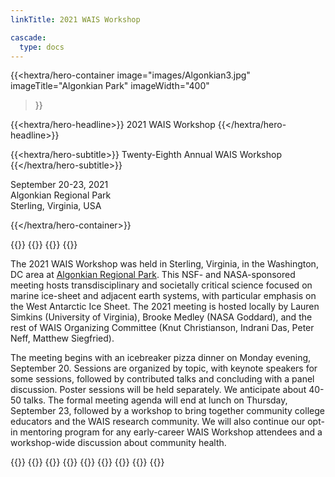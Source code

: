 ```yaml
---
linkTitle: 2021 WAIS Workshop

cascade:
  type: docs
---
```


<div class="hx:mt-6 hx:mb-6"></div>

{{<hextra/hero-container
    image="images/Algonkian3.jpg"
    imageTitle="Algonkian Park"
    imageWidth="400"
>}}


{{<hextra/hero-headline>}}
  2021 WAIS Workshop
{{</hextra/hero-headline>}}


{{<hextra/hero-subtitle>}}
  Twenty-Eighth Annual WAIS Workshop
{{</hextra/hero-subtitle>}}

<div class="hx:mt-6 hx:mb-3">

September 20-23, 2021<br>
Algonkian Regional Park<br>
Sterling, Virginia, USA<br>

</div>

{{</hextra/hero-container>}}

{{<cards>}}
  {{<card link="/abstracts/wais2021booklet.pdf" title="Click here for the conference booklet, which includes the agenda, abstracts, and more!">}}
  {{<card link="https://www.youtube.com/watch?v=cGhlYm_S19A&list=PLaPrVYyxSZsjPuV_fvrwO91tLPgyVlmFe" title="Click here to see the YouTube archive of sessions from the 2021 workshop!">}}
{{</cards>}}

The 2021 WAIS Workshop was held in Sterling, Virginia, in the Washington, DC area at [Algonkian Regional Park](https://www.novaparks.com/parks/algonkian-regional-park). This NSF- and NASA-sponsored meeting hosts transdisciplinary and societally critical science focused on marine ice-sheet and adjacent earth systems, with particular emphasis on the West Antarctic Ice Sheet. The 2021 meeting is hosted locally by Lauren Simkins (University of Virginia), Brooke Medley (NASA Goddard), and the rest of WAIS Organizing Committee (Knut Christianson, Indrani Das, Peter Neff, Matthew Siegfried). 

The meeting begins with an icebreaker pizza dinner on Monday evening, September 20. Sessions are organized by topic, with keynote speakers for some sessions, followed by contributed talks and concluding with a panel discussion. Poster sessions will be held separately. We anticipate about 40-50 talks. The formal meeting agenda will end at lunch on Thursday, September 23, followed by a workshop to bring together community college educators and the WAIS research community. We will also continue our opt-in mentoring program for any early-career WAIS Workshop attendees and a workshop-wide discussion about community health.

{{<cards>}}
    {{<card link="deadlines" title="Deadlines" subtitle="See important dealines">}}
    {{<card link="registration" title="Registration" subtitle="See the registration information">}}
    {{<card link="abstract" title="Abstracts" subtitle="Abstract submission infprmation">}}
    {{<card link="travel-support" title="Early-Career Travel Support" subtitle="Information about travel support for early career researched (<5 years since PhD)">}}
    {{<card link="agenda" title="Agenda" subtitle="Preliminary information about the workshop agenda">}}
    {{<card link="travel-transportation" title="Travel & Transportation" subtitle="Some extra information to help with travel and transportation">}}
    {{<card link="presentation-guidelines" title="Presentation Guidelines" subtitle="Initial guidelines for oral and poster presentations">}}
{{</cards>}}

